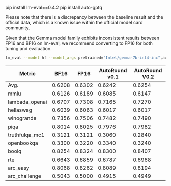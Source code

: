 pip install lm-eval==0.4.2
pip install auto-gptq

Please note that there is a discrepancy between the baseline result and the official data, which is a known issue within the official model card community.

Given that the Gemma model family exhibits inconsistent results between FP16 and BF16 on lm-eval, we recommend converting to FP16 for both tuning and evaluation.
```bash
lm_eval --model hf --model_args pretrained="Intel/gemma-7b-int4-inc",autogptq=True,gptq_use_triton=True,dtype=float16 --device cuda:0 --tasks lambada_openai,hellaswag,piqa,winogrande,truthfulqa_mc1,openbookqa,boolq,rte,arc_easy,arc_challenge,mmlu --batch_size 32
```
| Metric         | BF16 | FP16   | AutoRound v0.1 | AutoRound V0.2 |
| -------------- | ---- | ------ |----------------|----------------|
| Avg. | 0.6208 | 0.6302 | 0.6242         | 0.6254         |
| mmlu           | 0.6126 | 0.6189 | 0.6085         | 0.6147         |
| lambada_openai | 0.6707 | 0.7308 | 0.7165         | 0.7270         |
| hellaswag      | 0.6039 | 0.6063 | 0.6017         | 0.6017         |
| winogrande     | 0.7356 | 0.7506 | 0.7482         | 0.7490         |
| piqa           | 0.8014 | 0.8025 | 0.7976         | 0.7982         |
| truthfulqa_mc1 | 0.3121 | 0.3121 | 0.3060         | 0.2840         |
| openbookqa     | 0.3300 | 0.3220 | 0.3340         | 0.3240         |
| boolq          | 0.8254 | 0.8324 | 0.8300         | 0.8407         |
| rte            | 0.6643 | 0.6859 | 0.6787         | 0.6968         |
| arc_easy       | 0.8068 | 0.8262 | 0.8089         | 0.8194         |
| arc_challenge  | 0.5043 | 0.5000 | 0.4915         | 0.4949         |
